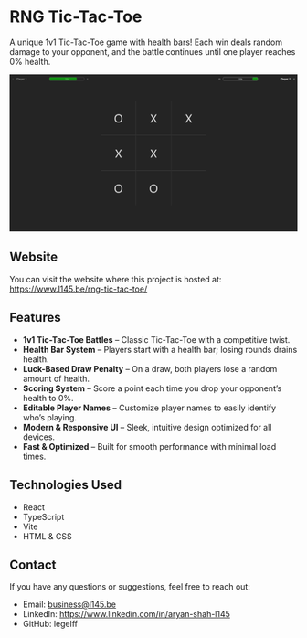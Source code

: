 # RNG Tic-Tac-Toe
A unique 1v1 Tic-Tac-Toe game with health bars! Each win deals random damage to your opponent, and the battle continues until one player reaches 0% health.

![DemoRNGtictactoe](rngtictactoedemo.jpeg)

## Website 
You can visit the website where this project is hosted at: <br>
https://www.l145.be/rng-tic-tac-toe/

## Features

- **1v1 Tic-Tac-Toe Battles** – Classic Tic-Tac-Toe with a competitive twist.  
- **Health Bar System** – Players start with a health bar; losing rounds drains health.  
- **Luck-Based Draw Penalty** – On a draw, both players lose a random amount of health.  
- **Scoring System** – Score a point each time you drop your opponent’s health to 0%.
- **Editable Player Names** – Customize player names to easily identify who’s playing.
- **Modern & Responsive UI** – Sleek, intuitive design optimized for all devices.  
- **Fast & Optimized** – Built for smooth performance with minimal load times.  

## Technologies Used

- React
- TypeScript
- Vite
- HTML & CSS

## Contact
If you have any questions or suggestions, feel free to reach out:

- Email: business@l145.be
- LinkedIn: https://www.linkedin.com/in/aryan-shah-l145
- GitHub: legelff